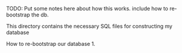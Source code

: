 TODO: Put some notes here about how this works. include how to re-bootstrap the db.

This directory contains the necessary SQL files for constructing my database

How to re-bootstrap our database
1.
